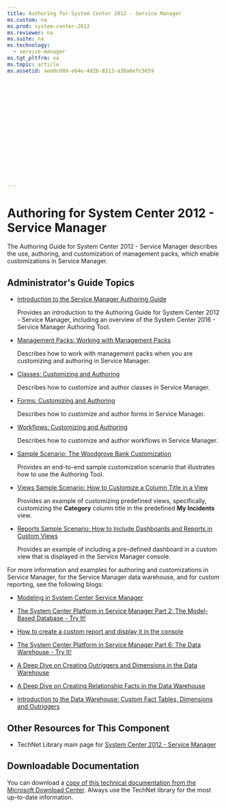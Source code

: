 ```yaml
---
title: Authoring for System Center 2012 - Service Manager
ms.custom: na
ms.prod: system-center-2012
ms.reviewer: na
ms.suite: na
ms.technology: 
  - service-manager
ms.tgt_pltfrm: na
ms.topic: article
ms.assetid: aee0c089-e64e-4d2b-8313-a30a0efc5659
 

















---
```

# Authoring for System Center 2012 - Service Manager
The Authoring Guide for System Center 2012 - Service Manager describes the use, authoring, and customization of management packs, which enable customizations in Service Manager.  
  
## Administrator's Guide Topics  
  
-   [Introduction to the Service Manager Authoring Guide](../../../sm/manage/author/Introduction-to-the-Service-Manager-Authoring-Guide.md)  
  
     Provides an introduction to the Authoring Guide for System Center 2012 - Service Manager, including an overview of the System Center 2016 - Service Manager Authoring Tool.  
  
-   [Management Packs: Working with Management Packs](../Topic/Management%20Packs:%20Working%20with%20Management%20Packs.md)  
  
     Describes how to work with management packs when you are customizing and authoring in Service Manager.  
  
-   [Classes: Customizing and Authoring](../Topic/Classes:%20Customizing%20and%20Authoring.md)  
  
     Describes how to customize and author classes in Service Manager.  
  
-   [Forms: Customizing and Authoring](../Topic/Forms:%20Customizing%20and%20Authoring.md)  
  
     Describes how to customize and author forms in Service Manager.  
  
-   [Workflows: Customizing and Authoring](../Topic/Workflows:%20Customizing%20and%20Authoring.md)  
  
     Describes how to customize and author workflows in Service Manager.  
  
-   [Sample Scenario: The Woodgrove Bank Customization](../Topic/Sample%20Scenario:%20The%20Woodgrove%20Bank%20Customization.md)  
  
     Provides an end\-to\-end sample customization scenario that illustrates how to use the Authoring Tool.  
  
-   [Views Sample Scenario: How to Customize a Column Title in a View](../Topic/Views%20Sample%20Scenario:%20How%20to%20Customize%20a%20Column%20Title%20in%20a%20View.md)  
  
     Provides an example of customizing predefined views, specifically, customizing the **Category** column title in the predefined **My Incidents** view.  
  
-   [Reports Sample Scenario: How to Include Dashboards and Reports in Custom Views](../Topic/Reports%20Sample%20Scenario:%20How%20to%20Include%20Dashboards%20and%20Reports%20in%20Custom%20Views.md)  
  
     Provides an example of including a pre\-defined dashboard in a custom view that is displayed in the Service Manager console.  
  
 For more information and examples for authoring and customizations in Service Manager, for the Service Manager data warehouse, and for custom reporting, see the following blogs:  
  
-   [Modeling in System Center Service Manager](http://go.microsoft.com/fwlink/p/?LinkId=232994)  
  
-   [The System Center Platform in Service Manager Part 2: The Model\-Based Database \- Try It\!](http://go.microsoft.com/fwlink/p/?LinkId=232997)  
  
-   [How to create a custom report and display it in the console](http://go.microsoft.com/fwlink/p/?LinkId=232999)  
  
-   [The System Center Platform in Service Manager Part 6: The Data Warehouse - Try It\!](http://go.microsoft.com/fwlink/p/?LinkId=233000)  
  
-   [A Deep Dive on Creating Outriggers and Dimensions in the Data Warehouse](http://go.microsoft.com/fwlink/p/?LinkId=233001)  
  
-   [A Deep Dive on Creating Relationship Facts in the Data Warehouse](http://go.microsoft.com/fwlink/p/?LinkId=233002)  
  
-   [Introduction to the Data Warehouse: Custom Fact Tables, Dimensions and Outriggers](http://go.microsoft.com/fwlink/p/?LinkId=233004)  
  
## Other Resources for This Component  
  
-   TechNet Library main page for [System Center 2012 - Service Manager](http://go.microsoft.com/fwlink/p/?LinkId=220655)  
  
## Downloadable Documentation  
 You can download a [copy of this technical documentation from the Microsoft Download Center](http://go.microsoft.com/fwlink/?LinkId=246620). Always use the TechNet library for the most up\-to\-date information.
